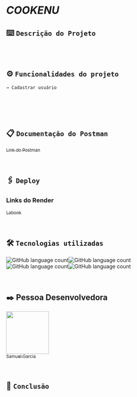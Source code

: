 # _COOKENU_

## ⌨️ `Descrição do Projeto`
```

```
<br>

## ⚙️ `Funcionalidades do projeto`
```
→ Cadastrar usuário




```
<br>

## 📋 `Documentação do Postman`

[<sub>Link do Postman</sub>](https://documenter.getpostman.com) 

<br>

## 🖇️ `Deploy`
### Links do Render

[<sub>Labook</sub>](https://) 

<br>

##  🛠️ `Tecnologias utilizadas`

![GitHub language count](https://img.shields.io/badge/JavaScript-323330?style=for-the-badge&logo=javascript&logoColor=F7DF1E)![GitHub language count](https://img.shields.io/badge/TypeScript-007ACC?style=for-the-badge&logo=typescript&logoColor=white)![GitHub language count](https://img.shields.io/badge/Node.js-43853D?style=for-the-badge&logo=node.js&logoColor=white)![GitHub language count](https://img.shields.io/badge/MySQL-00000F?style=for-the-badge&logo=mysql&logoColor=white)

<br>

## ✒️ Pessoa Desenvolvedora

  [<img src="https://avatars.githubusercontent.com/u/102331990?v=4" width=115><br><sub>Samuel Garcia</sub>](https://github.com/Samuca010)

<br>

## 📌 `Conclusão`
